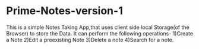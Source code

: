 # Prime-Notes-version-1
This is a simple Notes Taking App,that uses client side local Storage(of the Browser) to store the Data.
It can perform the following operations-
1)Create a Note
2)Edit a preexisting Note
3)Delete a note
4)Search for a note.
